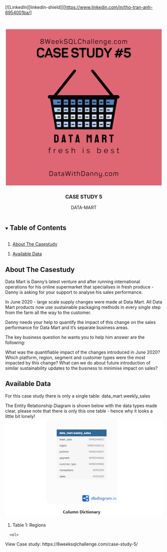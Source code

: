 




[![LinkedIn][linkedin-shield]][https://www.linkedin.com/in/tho-tran-anh-6954001ba/]



<!-- PROJECT LOGO -->
<br />
<p align="center">
  <a href="https://github.com/thota18411/8-Week-SQL-Challenge">
    <img src="5.png" width="500" height="500" alt="Logo">
  </a>

  <h3 align="center">CASE STUDY 5</h3>

  <p align="center">
    DATA-MART
  </p>
</p>



<!-- TABLE OF CONTENTS -->
<details open="open">
  <summary><h2 style="display: inline-block">Table of Contents</h2></summary>
  <ol>
    <li>
      <a href="#about-the-project">About The Casestudy</a>
    </li>
  </ol>
    <ol>
    <li>
      <a href="#about-the-project">Available Data</a>
    </li>
  </ol>
</details>



<!-- ABOUT THE PROJECT -->
## About The Casestudy
Data Mart is Danny’s latest venture and after running international operations for his online supermarket that specialises in fresh produce - Danny is asking for your support to analyse his sales performance.

In June 2020 - large scale supply changes were made at Data Mart. All Data Mart products now use sustainable packaging methods in every single step from the farm all the way to the customer.

Danny needs your help to quantify the impact of this change on the sales performance for Data Mart and it’s separate business areas.

The key business question he wants you to help him answer are the following:

What was the quantifiable impact of the changes introduced in June 2020?
Which platform, region, segment and customer types were the most impacted by this change?
What can we do about future introduction of similar sustainability updates to the business to minimise impact on sales?
<!-- GETTING STARTED -->
## Available  Data

For this case study there is only a single table: data_mart.weekly_sales

The Entity Relationship Diagram is shown below with the data types made clear, please note that there is only this one table - hence why it looks a little bit lonely!
<img src="schema5.png" >
  <ol>
    <li>
      Table 1: Regions
    </li>
  </ol>
    
      <ol>
  
  </ol>
View Case study: 
<link>https://8weeksqlchallenge.com/case-study-5/</link>



[linkedin-url]: https://linkedin.com/in/github_username
